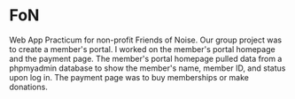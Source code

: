 # FoN
Web App Practicum for non-profit Friends of Noise. Our group project was to create a member's portal. I worked on the member's portal homepage and the payment page. The member's portal homepage pulled data from a phpmyadmin database to show the member's name, member ID, and status upon log in. The payment page was to buy memberships or make donations. 
